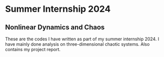 # Summer Internship 2024

## Nonlinear Dynamics and Chaos

These are the codes I have written as part of my summer internship 2024. I have mainly done analysis on three-dimensional chaotic systems.
Also contains my project report.
